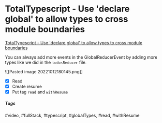 # TotalTypescript - Use 'declare global' to allow types to cross module boundaries
[TotalTypescript - Use 'declare global' to allow types to cross module boundaries](https://www.totaltypescript.com/tips/use-declare-global-to-allow-types-to-cross-module-boundaries)

You can always add more events in the GlobalReducerEvent by adding more types like we did in the `todosReducer` file.

![[Pasted image 20221012180145.png]]

- [x] Read
- [x] Create resume
- [x] Put tag `read` and `withResume`

##### Tags
#video, #fullStack, #typescript, #globalTypes, #read, #withResume 
